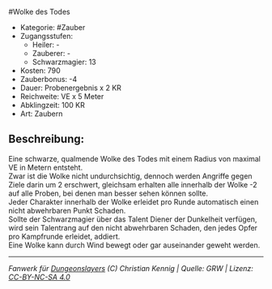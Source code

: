 #Wolke des Todes  
- Kategorie: #Zauber  
- Zugangsstufen:  
  - Heiler: -  
  - Zauberer: -  
  - Schwarzmagier: 13  
- Kosten: 790  
- Zauberbonus: -4  
- Dauer: Probenergebnis x 2 KR  
- Reichweite: VE x 5 Meter  
- Abklingzeit: 100 KR  
- Art: Zaubern     

## Beschreibung:
Eine schwarze, qualmende Wolke des Todes mit einem Radius von maximal VE in Metern entsteht.<br>Zwar ist die Wolke nicht undurchsichtig, dennoch werden Angriffe gegen Ziele darin um 2 erschwert, gleichsam erhalten alle innerhalb der Wolke -2 auf alle Proben, bei denen man besser sehen können sollte.<br>Jeder Charakter innerhalb der Wolke erleidet pro Runde automatisch einen nicht abwehrbaren Punkt Schaden.<br>Sollte der Schwarzmagier über das Talent Diener der Dunkelheit verfügen, wird sein Talentrang auf den nicht abwehrbaren Schaden, den jedes Opfer pro Kampfrunde erleidet, addiert.<br>Eine Wolke kann durch Wind bewegt oder gar auseinander geweht werden.


___
*Fanwerk für [Dungeonslayers](https://www.dungeonslayers.net/) (C) Christian Kennig | Quelle: GRW | Lizenz: [CC-BY-NC-SA 4.0](https://creativecommons.org/licenses/by-nc-sa/4.0/deed.de)*